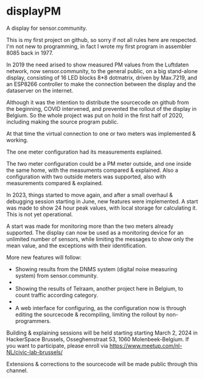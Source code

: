 # displayPM

A display for sensor.community.

This is my first project on github, so sorry if not all rules here are respected.
I'm not new to programming, in fact I wrote my first program in assembler 8085 back in 1977.

In 2019 the need arised to show measured PM values from the Luftdaten network, now sensor.community, 
to the general public, on a big stand-alone display, consisting of 16 LED blocks 8*8 dotmatrix, driven by Max.7219,
and an ESP8266 controller to make the connection between the display and the dataserver on the internet.

Although it was the intention to distribute the sourcecode on github from the beginning, COVID intervened,
and prevented the rollout of the display in Belgium.
So the whole project was put on hold in the first half of 2020, including making the source program public.

At that time the virtual connection to one or two meters was implemented & working.

The one meter configuration had its measurements explained.

The two meter configuration could be a PM meter outside, and one inside the same home, with the measuments compared & explained.
Also a configuration with two outside meters was supported, also with measurements compared & explained.

In 2023, things started to move again, and after a small overhaul & debugging session starting in June, new features were implemented.
A start was made to show 24 hour peak values, with local storage for calculating it. This is not yet operational.

A start was made for monitoring more than the two meters already supported.
The display can now be used as a monitoring device for an unlimited number of sensors, while limiting the messages 
to show only the mean value, and the exceptions with their identification.

More new features will follow:

- Showing results from the DNMS system (digital noise measuring system) from sensor.community.
- 
- Showing the results of Telraam, another project here in Belgium, to count traffic according category.
- 
- A web interface for configuring, as the configuration now is through editing the sourcecode & recompiling,
  limiting the rollout by non-programmers.

Building & explaining sessions will be held starting starting March 2, 2024 in HackerSpace Brussels, Osseghemstraat 53, 1060 Molenbeek-Belgium.
If you want to participate, please enroll via https://www.meetup.com/nl-NL/civic-lab-brussels/

Extensions & corrections to the sourcecode will be made public through this channel.
   

